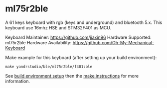 ml75r2ble
===

A 61 keys keyboard with rgb (keys and underground) and bluetooth 5.x.
This keyboard use 16mhz HSE and STM32F401 as MCU.

Keyboard Maintainer: https://github.com/jiaxin96
Hardware Supported: ml75r2ble
Hardware Availability: https://github.com/Oh-My-Mechanical-Keyboard 

Make example for this keyboard (after setting up your build environment):

    make yandrstudio/ble/ml75r2ble/f401:ble

See [build environment setup](https://docs.qmk.fm/#/getting_started_build_tools) then the [make instructions](https://docs.qmk.fm/#/getting_started_make_guide) for more information.
